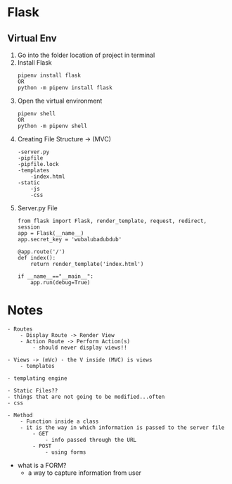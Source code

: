 # Flask

## Virtual Env

1. Go into the folder location of project in terminal
2. Install Flask
    ```
    pipenv install flask
    OR
    python -m pipenv install flask
    ```
3. Open the virtual environment
    ```
    pipenv shell
    OR
    python -m pipenv shell
    ```
4. Creating File Structure -> (MVC)
    ```
    -server.py
    -pipfile
    -pipfile.lock
    -templates
        -index.html
    -static
        -js
        -css
5. Server.py File
    ```
    from flask import Flask, render_template, request, redirect, session
    app = Flask(__name__)
    app.secret_key = 'wubalubadubdub'
    
    @app.route('/')
    def index():
        return render_template('index.html')
    
    if __name__=="__main__":
        app.run(debug=True)
# Notes
    - Routes
        - Display Route -> Render View
        - Action Route -> Perform Action(s)
            - should never display views!!

    - Views -> (mVc) - the V inside (MVC) is views
        - templates

    - templating engine

    - Static Files??
    - things that are not going to be modified...often
    - css

    - Method
        - Function inside a class
        - it is the way in which information is passed to the server file
            - GET
                - info passed through the URL
            - POST
                - using forms

- what is a FORM?
    - a way to capture information from user